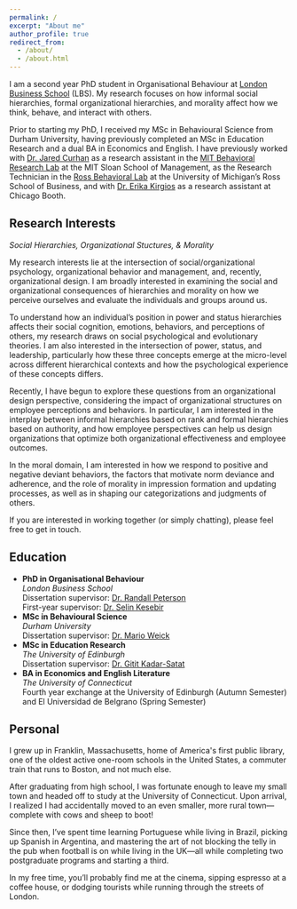 ```yaml
---
permalink: /
excerpt: "About me"
author_profile: true
redirect_from: 
  - /about/
  - /about.html
---
```


I am a second year PhD student in Organisational Behaviour at [London Business School](https://www.london.edu/) (LBS). My research focuses on how informal social hierarchies, formal organizational hierarchies, and morality affect how we think, behave, and interact with others.

Prior to starting my PhD, I received my MSc in Behavioural Science from Durham University, having previously completed an MSc in Education Research and a dual BA in Economics and English. I have previously worked with [Dr. Jared Curhan](http://web.mit.edu/curhan/www/) as a research assistant in the [MIT Behavioral Research Lab](https://brl.mit.edu/) at the MIT Sloan School of Management, as the Research Technician in the [Ross Behavioral Lab](https://cores.research.umich.edu/core/ross-behavioral-lab/) at the University of Michigan’s Ross School of Business, and with [Dr. Erika Kirgios](https://www.chicagobooth.edu/faculty/directory/k/erika-kirgios) as a research assistant at Chicago Booth.
 
## Research Interests

*Social Hierarchies, Organizational Stuctures, & Morality*

My research interests lie at the intersection of social/organizational psychology, organizational behavior and management, and, recently, organizational design. I am broadly interested in examining the social and organizational consequences of hierarchies and morality on how we perceive ourselves and evaluate the individuals and groups around us.

To understand how an individual’s position in power and status hierarchies affects their social cognition, emotions, behaviors, and perceptions of others, my research draws on social psychological and evolutionary theories. I am also interested in the intersection of power, status, and leadership, particularly how these three concepts emerge at the micro-level across different hierarchical contexts and how the psychological experience of these concepts differs.

Recently, I have begun to explore these questions from an organizational design perspective, considering the impact of organizational structures on employee perceptions and behaviors. In particular, I am interested in the interplay between informal hierarchies based on rank and formal hierarchies based on authority, and how employee perspectives can help us design organizations that optimize both organizational effectiveness and employee outcomes.

In the moral domain, I am interested in how we respond to positive and negative deviant behaviors, the factors that motivate norm deviance and adherence, and the role of morality in impression formation and updating processes, as well as in shaping our categorizations and judgments of others.

If you are interested in working together (or simply chatting), please feel free to get in touch.

## Education

- **PhD in Organisational Behaviour**  
  *London Business School*  
  Dissertation supervisor: [Dr. Randall Peterson](https://www.london.edu/faculty-and-research/faculty-profiles/p/peterson-r-s)<br>
  First-year supervisor: [Dr. Selin Kesebir](https://www.london.edu/faculty-and-research/faculty-profiles/k/kesebir-s)
- **MSc in Behavioural Science**  
  *Durham University*  
  Dissertation supervisor: [Dr. Mario Weick](https://www.dur.ac.uk/directory/profile/?id=17402)
- **MSc in Education Research**  
 *The University of Edinburgh*  
  Dissertation supervisor: [Dr. Gitit Kadar-Satat](https://warwick.ac.uk/fac/sci/psych/people/kadar-satat/)
- **BA in Economics and English Literature**  
  *The University of Connecticut*  
  Fourth year exchange at the University of Edinburgh (Autumn Semester) and El Universidad de Belgrano (Spring Semester)

## Personal

I grew up in Franklin, Massachusetts, home of America's first public library, one of the oldest active one-room schools in the United States, a commuter train that runs to Boston, and not much else.

After graduating from high school, I was fortunate enough to leave my small town and headed off to study at the University of Connecticut. Upon arrival, I realized I had accidentally moved to an even smaller, more rural town—complete with cows and sheep to boot!

Since then, I’ve spent time learning Portuguese while living in Brazil, picking up Spanish in Argentina, and mastering the art of not blocking the telly in the pub when football is on while living in the UK—all while completing two postgraduate programs and starting a third.

In my free time, you’ll probably find me at the cinema, sipping espresso at a coffee house, or dodging tourists while running through the streets of London.
